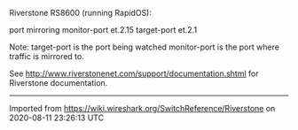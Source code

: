 Riverstone RS8600 (running RapidOS):

port mirroring monitor-port et.2.15 target-port et.2.1

Note: target-port is the port being watched monitor-port is the port where traffic is mirrored to.

See <http://www.riverstonenet.com/support/documentation.shtml> for Riverstone documentation.

---

Imported from https://wiki.wireshark.org/SwitchReference/Riverstone on 2020-08-11 23:26:13 UTC
